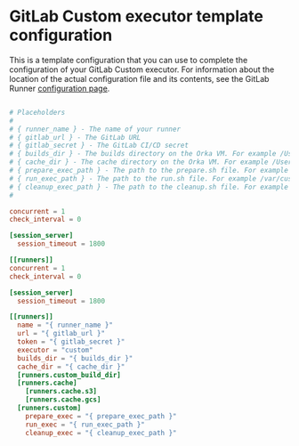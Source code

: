 # GitLab Custom executor template configuration

This is a template configuration that you can use to complete the configuration of your GitLab Custom executor.
For information about the location of the actual configuration file and its contents, see the GitLab Runner [configuration page][config-page].

```toml

# Placeholders
#
# { runner_name } - The name of your runner
# { gitlab_url } - The GitLab URL
# { gitlab_secret } - The GitLab CI/CD secret
# { builds_dir } - The builds directory on the Orka VM. For example /Users/admin/build
# { cache_dir } - The cache directory on the Orka VM. For example /Users/admin/cache
# { prepare_exec_path } - The path to the prepare.sh file. For example /var/custom-runner/prepare.sh
# { run_exec_path } - The path to the run.sh file. For example /var/custom-runner/run.sh
# { cleanup_exec_path } - The path to the cleanup.sh file. For example /var/custom-runner/cleanup.sh
#

concurrent = 1
check_interval = 0

[session_server]
  session_timeout = 1800

[[runners]]
concurrent = 1
check_interval = 0

[session_server]
  session_timeout = 1800

[[runners]]
  name = "{ runner_name }"
  url = "{ gitlab_url }"
  token = "{ gitlab_secret }"
  executor = "custom"
  builds_dir = "{ builds_dir }"
  cache_dir = "{ cache_dir }"
  [runners.custom_build_dir]
  [runners.cache]
    [runners.cache.s3]
    [runners.cache.gcs]
  [runners.custom]
    prepare_exec = "{ prepare_exec_path }"
    run_exec = "{ run_exec_path }"
    cleanup_exec = "{ cleanup_exec_path }"
```

[config-page]: https://docs.gitlab.com/runner/configuration/advanced-configuration.html